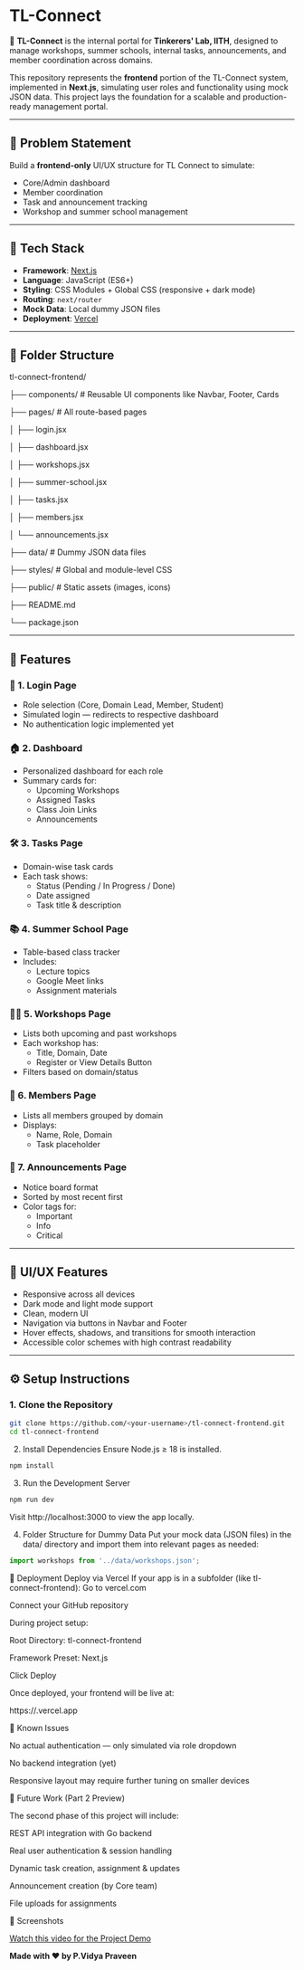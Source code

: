 # TL-Connect



🚀 **TL-Connect** is the internal portal for **Tinkerers' Lab, IITH**, designed to manage workshops, summer schools, internal tasks, announcements, and member coordination across domains.

This repository represents the **frontend** portion of the TL-Connect system, implemented in **Next.js**, simulating user roles and functionality using mock JSON data. This project lays the foundation for a scalable and production-ready management portal.

---

## 📌 Problem Statement

Build a **frontend-only** UI/UX structure for TL Connect to simulate:

- Core/Admin dashboard
- Member coordination
- Task and announcement tracking
- Workshop and summer school management

---

## 🔧 Tech Stack

- **Framework**: [Next.js](https://nextjs.org/)
- **Language**: JavaScript (ES6+)
- **Styling**: CSS Modules + Global CSS (responsive + dark mode)
- **Routing**: `next/router`
- **Mock Data**: Local dummy JSON files
- **Deployment**: [Vercel](https://vercel.com)

---

## 📁 Folder Structure
tl-connect-frontend/  

├── components/ # Reusable UI components like Navbar, Footer, Cards  

├── pages/ # All route-based pages  

│ ├── login.jsx  

│ ├── dashboard.jsx  

│ ├── workshops.jsx  

│ ├── summer-school.jsx  

│ ├── tasks.jsx  

│ ├── members.jsx  

│ └── announcements.jsx  

├── data/ # Dummy JSON data files  

├── styles/ # Global and module-level CSS  

├── public/ # Static assets (images, icons)  

├── README.md  

└── package.json  


---

## 🔑 Features

### 🔐 1. Login Page
- Role selection (Core, Domain Lead, Member, Student)
- Simulated login — redirects to respective dashboard
- No authentication logic implemented yet

### 🏠 2. Dashboard
- Personalized dashboard for each role
- Summary cards for:
  - Upcoming Workshops
  - Assigned Tasks
  - Class Join Links
  - Announcements

### 🛠 3. Tasks Page
- Domain-wise task cards
- Each task shows:
  - Status (Pending / In Progress / Done)
  - Date assigned
  - Task title & description

### 📚 4. Summer School Page
- Table-based class tracker
- Includes:
  - Lecture topics
  - Google Meet links
  - Assignment materials

### 🧑‍💻 5. Workshops Page
- Lists both upcoming and past workshops
- Each workshop has:
  - Title, Domain, Date
  - Register or View Details Button
- Filters based on domain/status

### 👥 6. Members Page
- Lists all members grouped by domain
- Displays:
  - Name, Role, Domain
  - Task placeholder

### 📢 7. Announcements Page
- Notice board format
- Sorted by most recent first
- Color tags for:
  - Important
  - Info
  - Critical

---

## 🎨 UI/UX Features

- Responsive across all devices
- Dark mode and light mode support
- Clean, modern UI
- Navigation via buttons in Navbar and Footer
- Hover effects, shadows, and transitions for smooth interaction
- Accessible color schemes with high contrast readability

---

## ⚙️ Setup Instructions

### 1. Clone the Repository

```bash
git clone https://github.com/<your-username>/tl-connect-frontend.git
cd tl-connect-frontend
```
2. Install Dependencies
Ensure Node.js ≥ 18 is installed.
```bash
npm install
```
3. Run the Development Server
```bash
npm run dev
```
Visit http://localhost:3000 to view the app locally.

4. Folder Structure for Dummy Data
Put your mock data (JSON files) in the data/ directory and import them into relevant pages as needed:
```js
import workshops from '../data/workshops.json';
```
🚀 Deployment
Deploy via Vercel
If your app is in a subfolder (like tl-connect-frontend):
Go to vercel.com

Connect your GitHub repository  


During project setup:  


Root Directory: tl-connect-frontend  


Framework Preset: Next.js  


Click Deploy  

Once deployed, your frontend will be live at:  


https://<your-vercel-project>.vercel.app  

🐞 Known Issues  

No actual authentication — only simulated via role dropdown  


No backend integration (yet)  


Responsive layout may require further tuning on smaller devices  


🧩 Future Work (Part 2 Preview)  

The second phase of this project will include:  


REST API integration with Go backend  


Real user authentication & session handling  


Dynamic task creation, assignment & updates  


Announcement creation (by Core team)  


File uploads for assignments  



📸 Screenshots


[Watch this video for the Project Demo](https://youtu.be/4qZSLJpybio)  




        


**Made with ❤️ by P.Vidya Praveen**
